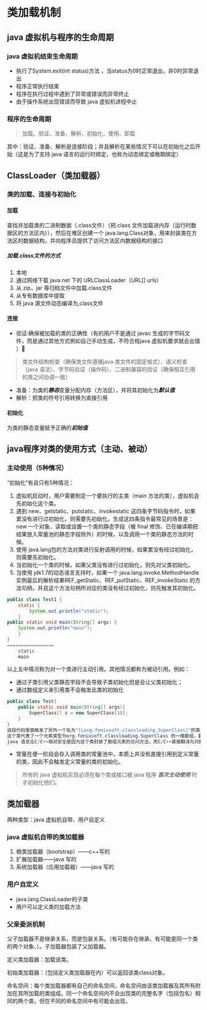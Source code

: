 # 类加载机制

##  java 虚拟机与程序的生命周期

### java 虚拟机结束生命周期

- 执行了System.exit(int status)方法 ，当status为0时正常退出，非0时异常退出
- 程序正常执行结束
- 程序在执行过程中遇到了异常或错误而异常终止
- 由于操作系统出现错误而导致 java 虚拟机进程中止

### 程序的生命周期

> 加载、验证、准备、解析、初始化、使用、卸载

其中：验证、准备、解析是连接阶段；并且解析在某些情况下可以在初始化之后开始（这是为了支持 java 语言的运行时绑定，也称为动态绑定或晚期绑定）

## ClassLoader（类加载器）

### 类的加载、连接与初始化

#### 加载

查找并加载类的二进制数据（.class文件）（把.class 文件加载进内存（运行时数据区的方法区内）），然后在堆区创建一个 java.lang.Class对象，用来封装类在方法区的数据结构，并向程序员提供了访问方法区内数据结构的接口

##### 加载.class文件的方式

1. 本地
2. 通过网络下载 java.net 下的 URLClassLoader（URL[] urls）
3. 从 zip，jar 等归档文件中加载.class文件
4. 从专有数据库中提取
5. 将 java 源文件动态编译为,class文件

#### 连接

- 验证:确保被加载的类的正确性（有的用户不是通过 javac 生成的字节码文件，而是通过其他方式例如自己手动生成，不符合规java 虚拟机要求就会出错 ）

> 类文件结构检查（确保类文件遵循java 类文件的固定格式）、语义检查（java 语法）、字节码验证（操作码）、二进制兼容的验证（确保相互引用的类之间协调一致）

- 准备：为类的***静态***变量分配内存（方法区），并将其初始化为***默认值***
- 解析：把类的符号引用转换为直接引用

#### 初始化

为类的静态变量赋予正确的***初始值***

## java程序对类的使用方式（主动、被动）

### 主动使用（5种情况）

“初始化”有且只有5种情况：

1. 虚拟机启动时，用户需要制定一个要执行的主类（main 方法的类），虚拟机会先初始化这个类。
2. 遇到 new、getstatic、putstatic、invokestatic 这四条字节码指令时，如果累没有进行过初始化，则需要先初始化。生成这四条指令最常见的场景是：new 一个对象、读取或设置一个类的静态字段（被 final 修饰、已在编译期把结果放入常量池的静态字段除外）的时候，以及调用一个类的静态方法的时候。
3. 使用 java.lang包的方法对类进行反射调用的时候，如果累没有经过初始化，则需要先初始化。
4. 当初始化一个类的时候，如果父类没有进行过初始化，则先对父类初始化。
5. 当使用 jdk1.7的动态语言支持时，如果一个 java.lang.invoke.MethodHandle实例最后的解析结果REF_getStatic、REF_putStatic、REF_invokeStatic 的方法句柄，并且这个方法句柄所对应的类没有经过初始化，则先触发其初始化。

```java
public class Test1 {
	static {
		System.out.println("static");
	}
public static void main(String[] args) {
	System.out.println("main");
	}
}
=================
    static
    main
```


以上五中情况称为对一个类进行主动引用。其他情况都称为被动引用。例如：

- 通过子类引用父类静态字段不会导致子类初始化但是会让父类初始化；
- 通过数组定义来引用类不会触发此类的初始化

```java
public class Test{
    public static void main(String[] args){
        SuperClass[] s = new SuperClass[10];
    }
}
这段代码里面触发了另外一个名为"[Long.fenixsoft.classloading.SuperClass]"的类初始化阶段，它是由虚拟机自动生成的、直接继承于 java.lang.Object子类，创建动作由字节码指令 newarray 触发。
这个类代表了一个元素类型为org.fenixsoft.classloading.SuperClass 的一维数组，数组中应有的属性和方法(用户可以使用的只有 public 的 length 属性和 clone()方法)都实现在这个类中。
java 语言比C/C++相对安全是因为这个类封装了数组元素的访问方法，而C/C++直接翻译为对数组指针的移动，在 java 中，当检查到发生数组越界时会抛出java.lang.ArrayIndexOutOfBoundsException异常
```

- 常量在便一阶段会存入调用类的常量池中，本质上并没有直接引用到定义常量的类，因此不会触发定义常量的类的初始化。

> 所有的 java 虚拟机实现必须在每个类或接口被 java 程序 ***首次主动使用*** 时才初始化他们。

## 类加载器

两种类型：java 虚拟机自带、用户自定义

### java 虚拟机自带的类加载器

1. 根类加载器（bootstrap）——c++写的
2. 扩展加载器——java 写的
3. 系统加载器（应用加载器）——java 写的

### 用户自定义

- java.lang.ClassLoader的子类
- 用户可以定义类的加载方法

### 父亲委派机制

父子加载器不是继承关系，而是包装关系。（有可能存在继承、有可能是同一个类的两个对象、）。子加载器包装了父加载器。

定义类加载器：加载该类。

初始类加载器：（包括定义类加载器在内）可以返回该类class对象。

命名空间：每个类加载器都有自己的命名空间，命名空间由该类加载器及其所有附加在其所加载的类组成。同一个命名空间内不会出现类的完整名字（包括包名）相同的两个类，但在不同的命名空间中有可能会出现。